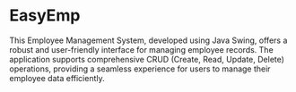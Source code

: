# EasyEmp
This Employee Management System, developed using Java Swing, offers a robust and user-friendly interface for managing employee records. The application supports comprehensive CRUD (Create, Read, Update, Delete) operations, providing a seamless experience for users to manage their employee data efficiently.
